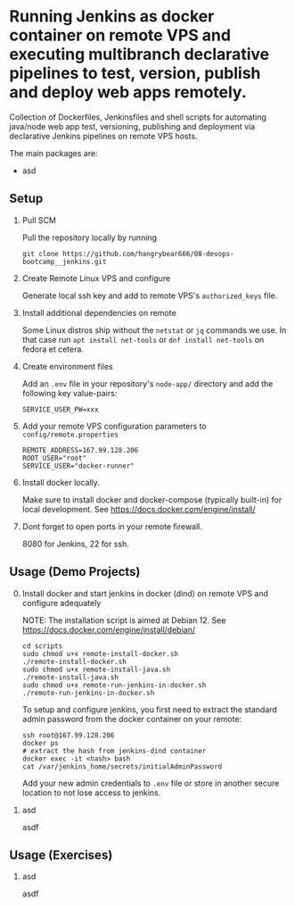 # Running Jenkins as docker container on remote VPS and executing multibranch declarative pipelines to test, version, publish and deploy web apps remotely.

Collection of Dockerfiles, Jenkinsfiles and shell scripts for automating java/node web app test, versioning, publishing and deployment via declarative Jenkins pipelines on remote VPS hosts.

The main packages are:
- asd


## Setup

1. Pull SCM

    Pull the repository locally by running
    ```
    git clone https://github.com/hangrybear666/08-devops-bootcamp__jenkins.git
    ```

2. Create Remote Linux VPS and configure

    Generate local ssh key and add to remote VPS's `authorized_keys` file.

3. Install additional dependencies on remote

    Some Linux distros ship without the `netstat` or `jq` commands we use. In that case run `apt install net-tools` or `dnf install net-tools` on fedora et cetera.

4. Create environment files 
        
    Add an `.env` file in your repository's `node-app/` directory and add the following key value-pairs:
    ```
    SERVICE_USER_PW=xxx
    ```

5. Add your remote VPS configuration parameters to `config/remote.properties`

    ```
    REMOTE_ADDRESS=167.99.128.206
    ROOT_USER="root"
    SERVICE_USER="docker-runner"
    ```

6. Install docker locally.

    Make sure to install docker and docker-compose (typically built-in) for local development. See https://docs.docker.com/engine/install/


7. Dont forget to open ports in your remote firewall.

    8080 for Jenkins, 22 for ssh.

## Usage (Demo Projects)

0. Install docker and start jenkins in docker (dind) on remote VPS and configure adequately

    NOTE: The installation script is aimed at Debian 12. See https://docs.docker.com/engine/install/debian/ 
    ```
    cd scripts
    sudo chmod u+x remote-install-docker.sh
    ./remote-install-docker.sh
    sudo chmod u+x remote-install-java.sh
    ./remote-install-java.sh
    sudo chmod u+x remote-run-jenkins-in-docker.sh
    ./remote-run-jenkins-in-docker.sh
    ```

    To setup and configure jenkins, you first need to extract the standard admin password from the docker container on your remote:
    ```
    ssh root@167.99.128.206
    docker ps
    # extract the hash from jenkins-dind container
    docker exec -it <hash> bash
    cat /var/jenkins_home/secrets/initialAdminPassword
    ```

    Add your new admin credentials to `.env` file or store in another secure location to not lose access to jenkins.

1. asd

    asdf

## Usage (Exercises)

1. asd

    asdf
